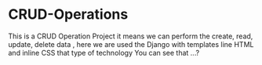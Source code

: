 # CRUD-Operations
This is a CRUD Operation Project it means we can perform the create, read, update, delete data , here we are used the Django with templates line HTML and inline CSS that type of technology You can see that ...?
